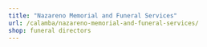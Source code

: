```yaml
---
title: "Nazareno Memorial and Funeral Services"
url: /calamba/nazareno-memorial-and-funeral-services/
shop: funeral directors
---
```

